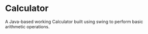 # Calculator
A Java-based working Calculator built using swing to perform basic arithmetic operations.
